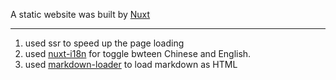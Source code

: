 
A static website was built by [Nuxt](https://zh.nuxtjs.org/)

<hr class="read-more" />

1. used ssr to speed up the page loading
2. used [nuxt-i18n](https://www.npmjs.com/package/nuxt-i18n) for toggle bwteen Chinese and English.
3. used [markdown-loader](https://github.com/peerigon/markdown-loader) to load markdown as HTML

